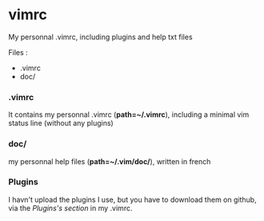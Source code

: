 # vimrc
My personnal .vimrc, including plugins and help txt files

Files :

* .vimrc
* doc/

### .vimrc

It contains my personnal .vimrc (**path=~/.vimrc**), including a minimal vim status line (without any plugins)

### doc/

my personnal help files (**path=~/.vim/doc/**), written in french

### Plugins

I havn't upload the plugins I use, but you have to download them on github, via the *Plugins's section* in my .vimrc.

